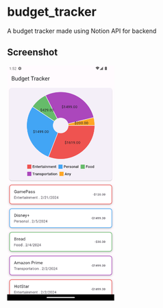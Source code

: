 # budget_tracker

A budget tracker made using Notion API for backend

## Screenshot

<img src="screenshots/HomeScreen.png" width=250 height=550>
